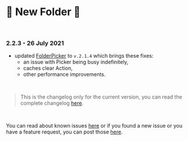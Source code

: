 # 📂 New Folder 🤟

<br>

### 2.2.3 - 26 July 2021

- updated [FolderPicker](https://www.npmjs.com/package/@igor.dvlpr/vscode-folderpicker) to `v.2.1.4` which brings these fixes:
  - an issue with Picker being busy indefinitely,
  - caches clear Action,
  - other performance improvements.

<br>

> This is the changelog only for the current version, you can read the complete changelog [here](https://github.com/igorskyflyer/vscode-new-folder/blob/main/CHANGELOG_ALL.md).

<br>

You can read about known issues [here](https://github.com/igorskyflyer/vscode-new-folder/blob/main/KNOWN_ISSUES.md) or if you found a new issue or you have a feature request, you can post those [here](https://github.com/igorskyflyer/vscode-new-folder/issues).
